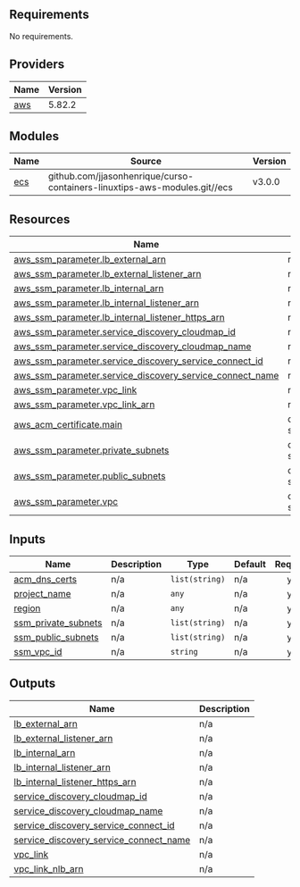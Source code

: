 <!-- BEGIN_TF_DOCS -->
## Requirements

No requirements.

## Providers

| Name | Version |
|------|---------|
| <a name="provider_aws"></a> [aws](#provider\_aws) | 5.82.2 |

## Modules

| Name | Source | Version |
|------|--------|---------|
| <a name="module_ecs"></a> [ecs](#module\_ecs) | github.com/jjasonhenrique/curso-containers-linuxtips-aws-modules.git//ecs | v3.0.0 |

## Resources

| Name | Type |
|------|------|
| [aws_ssm_parameter.lb_external_arn](https://registry.terraform.io/providers/hashicorp/aws/latest/docs/resources/ssm_parameter) | resource |
| [aws_ssm_parameter.lb_external_listener_arn](https://registry.terraform.io/providers/hashicorp/aws/latest/docs/resources/ssm_parameter) | resource |
| [aws_ssm_parameter.lb_internal_arn](https://registry.terraform.io/providers/hashicorp/aws/latest/docs/resources/ssm_parameter) | resource |
| [aws_ssm_parameter.lb_internal_listener_arn](https://registry.terraform.io/providers/hashicorp/aws/latest/docs/resources/ssm_parameter) | resource |
| [aws_ssm_parameter.lb_internal_listener_https_arn](https://registry.terraform.io/providers/hashicorp/aws/latest/docs/resources/ssm_parameter) | resource |
| [aws_ssm_parameter.service_discovery_cloudmap_id](https://registry.terraform.io/providers/hashicorp/aws/latest/docs/resources/ssm_parameter) | resource |
| [aws_ssm_parameter.service_discovery_cloudmap_name](https://registry.terraform.io/providers/hashicorp/aws/latest/docs/resources/ssm_parameter) | resource |
| [aws_ssm_parameter.service_discovery_service_connect_id](https://registry.terraform.io/providers/hashicorp/aws/latest/docs/resources/ssm_parameter) | resource |
| [aws_ssm_parameter.service_discovery_service_connect_name](https://registry.terraform.io/providers/hashicorp/aws/latest/docs/resources/ssm_parameter) | resource |
| [aws_ssm_parameter.vpc_link](https://registry.terraform.io/providers/hashicorp/aws/latest/docs/resources/ssm_parameter) | resource |
| [aws_ssm_parameter.vpc_link_arn](https://registry.terraform.io/providers/hashicorp/aws/latest/docs/resources/ssm_parameter) | resource |
| [aws_acm_certificate.main](https://registry.terraform.io/providers/hashicorp/aws/latest/docs/data-sources/acm_certificate) | data source |
| [aws_ssm_parameter.private_subnets](https://registry.terraform.io/providers/hashicorp/aws/latest/docs/data-sources/ssm_parameter) | data source |
| [aws_ssm_parameter.public_subnets](https://registry.terraform.io/providers/hashicorp/aws/latest/docs/data-sources/ssm_parameter) | data source |
| [aws_ssm_parameter.vpc](https://registry.terraform.io/providers/hashicorp/aws/latest/docs/data-sources/ssm_parameter) | data source |

## Inputs

| Name | Description | Type | Default | Required |
|------|-------------|------|---------|:--------:|
| <a name="input_acm_dns_certs"></a> [acm\_dns\_certs](#input\_acm\_dns\_certs) | n/a | `list(string)` | n/a | yes |
| <a name="input_project_name"></a> [project\_name](#input\_project\_name) | n/a | `any` | n/a | yes |
| <a name="input_region"></a> [region](#input\_region) | n/a | `any` | n/a | yes |
| <a name="input_ssm_private_subnets"></a> [ssm\_private\_subnets](#input\_ssm\_private\_subnets) | n/a | `list(string)` | n/a | yes |
| <a name="input_ssm_public_subnets"></a> [ssm\_public\_subnets](#input\_ssm\_public\_subnets) | n/a | `list(string)` | n/a | yes |
| <a name="input_ssm_vpc_id"></a> [ssm\_vpc\_id](#input\_ssm\_vpc\_id) | n/a | `string` | n/a | yes |

## Outputs

| Name | Description |
|------|-------------|
| <a name="output_lb_external_arn"></a> [lb\_external\_arn](#output\_lb\_external\_arn) | n/a |
| <a name="output_lb_external_listener_arn"></a> [lb\_external\_listener\_arn](#output\_lb\_external\_listener\_arn) | n/a |
| <a name="output_lb_internal_arn"></a> [lb\_internal\_arn](#output\_lb\_internal\_arn) | n/a |
| <a name="output_lb_internal_listener_arn"></a> [lb\_internal\_listener\_arn](#output\_lb\_internal\_listener\_arn) | n/a |
| <a name="output_lb_internal_listener_https_arn"></a> [lb\_internal\_listener\_https\_arn](#output\_lb\_internal\_listener\_https\_arn) | n/a |
| <a name="output_service_discovery_cloudmap_id"></a> [service\_discovery\_cloudmap\_id](#output\_service\_discovery\_cloudmap\_id) | n/a |
| <a name="output_service_discovery_cloudmap_name"></a> [service\_discovery\_cloudmap\_name](#output\_service\_discovery\_cloudmap\_name) | n/a |
| <a name="output_service_discovery_service_connect_id"></a> [service\_discovery\_service\_connect\_id](#output\_service\_discovery\_service\_connect\_id) | n/a |
| <a name="output_service_discovery_service_connect_name"></a> [service\_discovery\_service\_connect\_name](#output\_service\_discovery\_service\_connect\_name) | n/a |
| <a name="output_vpc_link"></a> [vpc\_link](#output\_vpc\_link) | n/a |
| <a name="output_vpc_link_nlb_arn"></a> [vpc\_link\_nlb\_arn](#output\_vpc\_link\_nlb\_arn) | n/a |
<!-- END_TF_DOCS -->